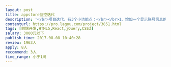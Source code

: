 ```yaml
---                
layout: post       
title: appstore监控迭代           
description: '</br>项目迭代，有3个小功能点：</br></br>1、增加一个显示账号信息的页面</br></br>2、表格增加两列数据</br></br>3、支付页面支持抵扣余额</br></br>一到两天的工作量，比较简单，接口都好了，就差前端样式展现和调试。我们自己的前端临时有事请假，暂时不能做</br>'     
contenturl: https://pro.lagou.com/project/3851.html      
tags: [前端开发,HTML5,React,jQuery,CSS3]            
salary: 3000元以下          
publish_time: 2017-08-08 10:40:28         
review: 1963人                   
apply: 8人                   
recommend: 3人                   
time_range: 小于1周              
---                 
```

